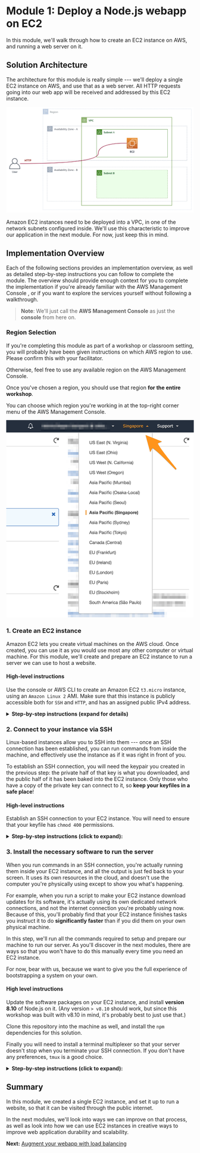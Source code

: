Module 1: Deploy a Node.js webapp on EC2
===

In this module, we'll walk through how to create an EC2 instance on AWS, 
and running a web server on it. 


## Solution Architecture

The architecture for this module is really simple --- we'll deploy a single EC2 instance
on AWS, and use that as a web server. All HTTP requests going into our web app will be
received and addressed by this EC2 instance.

![architecture](__assets/architecture.png)

Amazon EC2 instances need to be deployed into a VPC, in one of the network subnets 
configured inside. We'll use this characteristic to improve our application in the next module.
For now, just keep this in mind.

## Implementation Overview

Each of the following sections provides an implementation overview, as well as detailed
step-by-step instructions you can follow to complete the module. The overview should provide
enough context for you to complete the implementation if you're already familiar with
the AWS Management Console , or if you want to explore the services yourself
without following a walkthrough.

> **Note**: We'll just call the **AWS Management Console** as just the **console** from here on.

### Region Selection

If you're completing this module as part of a workshop or classroom setting, you will probably
have been given instructions on which AWS region to use. Please confirm this with your facilitator.

Otherwise, feel free to use any available region on the AWS Management Console.

Once you've chosen a region, you should use that region **for the entire workshop**. 

You can choose which region you're working in at the top-right corner menu of the AWS Management Console.

![region selection](__assets/region-selection.png)

### 1. Create an EC2 instance

Amazon EC2 lets you create virtual machines on the AWS cloud. Once created, you can use
it as you would use most any other computer or virtual machine. For this module,
we'll create and prepare an EC2 instance to run a server we can use to host a website.

#### High-level instructions

Use the console or AWS CLI to create an Amazon EC2 `t3.micro` instance, using an `Amazon Linux 2` AMI.
Make sure that this instance is publicly accessible both for `SSH` and `HTTP`, and has an assigned public IPv4 address.

<details>
  <summary><strong>Step-by-step instructions (expand for details)</strong></summary>
  <p>
    
  1. In the console, choose **Services** at the top-left menu, and choose **EC2** under Compute.
    
  2. Click the *Launch Instance** button. This will start a step-by-step wizard for creating a new EC2 instance.
  3. In the `Step 1` screen: select an **Amazon Linux 2** AMI. 
  4. In the `Step 2` screen: select a `t3.micro` instance. 
  5. In the `Step 3` screen: all the default values should be OK, however, confirm that the following configuration is set:
     1. For `Network`, the default VPC is selected.
     2. For `Auto-assign public IP`, make sure this is enabled.
     3. Expand advanced details, and in the Userdata section, pase the following text:
     ```bash
     #!/bin/bash
     # Install Apache Web Server and PHP
     yum install -y httpd mysql php
     # Download Lab files
     wget https://us-west-2-tcprod.s3.amazonaws.com/courses/ILT-TF-100-TECESS/v4.6.8/lab-1-build-a-web-server/scripts/lab-app.zip
     unzip lab-app.zip -d /var/www/html/
     # Turn on web server
     chkconfig httpd on
     service httpd start
     ```
  6. In the `Step 4` screen: specify `10 GB` for the root volume.
  7. In the `Step 5` screen: add a **Name** to your instance.

  > **Note**: in a classroom setting, this will help identify your instance from others doing the same workshop.

  8. In the `Step 6` screen:
     1. Opt to create a new security group. **Important**: give your security group a unique name you'll remember.
     2. Add rules to allow `SSH` and `HTTP` from **anywhere** to your security group.
     3. Also add a rule to allow `TCP` traffic through port `3000` from **anywhere** to your security group.
     4. Click **Next**.

  9. In the `Step 7` screen: confirm all your settings.
  10. A dialog box should appear. Opt to **create a new keypair**. Give your keypair a name, a download it to your machine. Take note of where you saved it.
  11. Click **Launch instance**.

  Your instance should be visible from the dashboard immediately, and will be ready for use in about 30 seconds.
  </p>
</details>


### 2. Connect to your instance via SSH

Linux-based instances allow you to SSH into them --- once an SSH connection has been established,
you can run commands from inside the machine, and effectively use the instance as if
it was right in front of you.

To establish an SSH connection, you will need the keypair you created in the previous step:
the private half of that key is what you downloaded, and the public half of it has been
baked into the EC2 instance. Only those who have a copy of the private key can connect
to it, so **keep your keyfiles in a safe place**!

#### High-level instructions

Establish an SSH connection to your EC2 instance. You will need to ensure that your keyfile
has `chmod 400` permissions.

<details>
  <summary><strong>Step-by-step instructions (click to expand):</strong></summary>
  <p>
    
  1. Locate the keyfile you downloaded in your computer. Optionally make sure it's in a directory that you can access easily.
    
  2. In your terminal, run `chmod 400 [keyfile]`, where `[keyfile]` is the path to your keyfile `PEM` file.
     Your EC2 instance will reject connections if it detects that your keyfile is too open to the world.

  ```
  e.g.

  chmod 400 ~/keys/my-keyfile.pem
  ```

  3. Locate your EC2 instance's **public IPv4 address** in your EC2 dashboard. It should be in the **Desription** tab when selected.
  4. To establish an SSH connection, run `ssh -i [your keyfile] ubuntu@[public IPv4 address]`.
     Substitute the appropriate values for `[your keyfile]` and `[public IPv4 address]`.

  ```
  e.g.

  ssh -i ~/keys/my-keyfile.pem ubuntu@127.0.0.1
  ```
  5. You should see a welcome message if an SSH connection has been successfully established.
  </p>
</details>


### 3. Install the necessary software to run the server

When you run commands in an SSH connection, you're actually running them inside your EC2 instance,
and all the output is just fed back to your screen. It uses its own resources in the cloud, and 
doesn't use the computer you're physically using except to show you what's happening.

For example, when you run a script to make your EC2 instance download updates for its software,
it's actually using its own dedicated network connections, and not the internet connection you're
probably using now. Because of this, you'll probably find that your EC2 instance finishes tasks
you instruct it to do **significantly faster** than if you did them on your own physical machine.

In this step, we'll run all the commands required to setup and prepare our machine to run our server.
As you'll discover in the next modules, there are ways so that you won't have to do this manually every time 
you need an EC2 instance. 

For now, bear with us, because we want to give you the full experience of bootstrapping a system on your own.


#### High level instructions

Update the software packages on your EC2 instance, and install **version 8.10** of Node.js on it.
(Any version `> v8.10` should work, but since this workshop was built with v8.10 in mind, it's probably best to just use that.)

Clone this repository into the machine as well, and install the `npm` dependencies for this solution.

Finally you will need to install a terminal multiplexer so that your server doesn't stop when you terminate your SSH connection.
If you don't have any preferences, `tmux` is a good choice.

<details>
  <summary><strong>Step-by-step instructions (click to expand):</strong></summary>
  <p>
    
  1. Ensure you're inside an SSH connection to your instance.
  
  2. Run `sudo apt-get update -y`. This will bring all installed packages on your instance up-to-date.
  
  3. To make installing a specific version of Node.js easier, we'll use `nvm` command to manage our Node versions for us.
     You can [follow the instructions here](https://github.com/creationix/nvm#install--update-script) to install `nvm`, or just:

  ```
  curl -o- https://raw.githubusercontent.com/creationix/nvm/v0.34.0/install.sh | bash
  ```

  4. After installing `nvm`, you will need to close the SSH connection by typing `exit`, then reconnect again.
     Doing this step ensures that your SSH connection knows that there is a new `nvm` command available for you.

  5. Install Node.js version 8.10 by running `nvm install 8.10`.
  
  6. Clone this repository onto youjr machine by running `git clone https://github.com/team-siklab/workshop-simple-webapp.git webapp`.
  
  7. We've already prepared this project repository to automatically install everything it needs to run a server.
     `cd webapp` to go into your project directory, switch to the module branch with `git checkout module-01`, and then run `npm install` to install all the project dependencies.

  8. When you terminate your SSH connection later, this will also stop all processes you've run (including your web server).
     To prevent this from happening, we can use a terminal multiplexer to create a process separate from the one governing our connection.
     Install `tmux`, a popular current-generation terminal multiplexer, by running `sudo apt-get install tmux -y`.

  9. Run `tmux` to start the multiplexer.

  > **Note**: By running `tmux`, you're creating a completely separate process from the one you're on with your SSH connection.
  > - To go back to your original process (and leave whatever you're doing in `tmux` temporarily), just type `Ctrl+b` then `d` on your keyboard.
  > - To bo back into the `tmux` process (and go back to what you were doing), just type `tmux a`.

  10. Make sure you're in your project directory, then run `npm start` to start your web server. By default, your server will start listening on port `3000`.
  
  11. Locate your EC2 instance's **public IPv4 address** again, and confirm your web server is viewable by visiting `http://instance-ip-address:3000/hello` from a browser.

  ```
  e.g.

  http://127.0.0.1:3000/hello
  ```

  12. If you get a meaningful response, congratulations, and you've successfully run a web server on your EC2 instance!
  
  13. Back in your terminal, let's exit your SSH connection while leaving your web server running.
      Press `Ctrl-b` then `d` to detach your current `tmux` process, then type in `exit` to terminate your SSH connection.

  14. Confirm that your web server is still viewable even when your SSH connection is closed.
  </p>
</details>

## Summary

In this module, we created a single EC2 instance, and set it up to run a website, so that it can be
visited through the public internet.

In the next modules, we'll look into ways we can improve on that process, as well as look into how we
can use EC2 instances in creative ways to improve web application durability and scalability.


**Next:** [Augment your webapp with load balancing](team-siklab/workshop-simple-webapp/tree/module-02)

